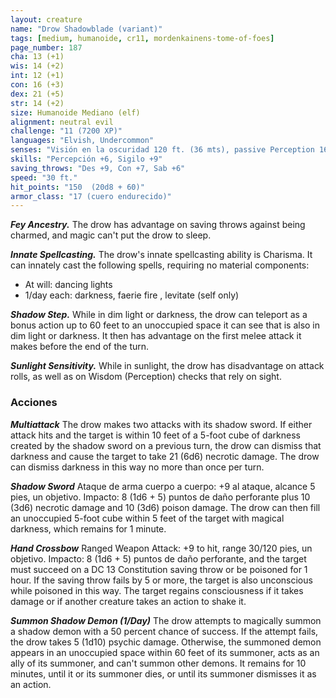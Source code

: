 ```yaml
---
layout: creature
name: "Drow Shadowblade (variant)"
tags: [medium, humanoide, cr11, mordenkainens-tome-of-foes]
page_number: 187
cha: 13 (+1)
wis: 14 (+2)
int: 12 (+1)
con: 16 (+3)
dex: 21 (+5)
str: 14 (+2)
size: Humanoide Mediano (elf)
alignment: neutral evil
challenge: "11 (7200 XP)"
languages: "Elvish, Undercommon"
senses: "Visión en la oscuridad 120 ft. (36 mts), passive Perception 16"
skills: "Percepción +6, Sigilo +9"
saving_throws: "Des +9, Con +7, Sab +6"
speed: "30 ft."
hit_points: "150  (20d8 + 60)"
armor_class: "17 (cuero endurecido)"
---
```


***Fey Ancestry.*** The drow has advantage on saving throws against being charmed, and magic can't put the drow to sleep.

***Innate Spellcasting.*** The drow's innate spellcasting ability is Charisma. It can innately cast the following spells, requiring no material components:
* At will: dancing lights
* 1/day each: darkness, faerie fire , levitate (self only)

***Shadow Step.*** While in dim light or darkness, the drow can teleport as a bonus action up to 60 feet to an unoccupied space it can see that is also in dim light or darkness. It then has advantage on the first melee attack it makes before the end of the turn.

***Sunlight Sensitivity.*** While in sunlight, the drow has disadvantage on attack rolls, as well as on Wisdom (Perception) checks that rely on sight.

### Acciones

***Multiattack*** The drow makes two attacks with its shadow sword. If either attack hits and the target is within 10 feet of a 5-foot cube of darkness created by the shadow sword on a previous turn, the drow can dismiss that darkness and cause the target to take 21 (6d6) necrotic damage. The drow can dismiss darkness in this way no more than once per turn.

***Shadow Sword*** Ataque de arma cuerpo a cuerpo: +9 al ataque, alcance 5 pies, un objetivo. Impacto: 8 (1d6 + 5) puntos de daño perforante plus 10 (3d6) necrotic damage and 10 (3d6) poison damage. The drow can then fill an unoccupied 5-foot cube within 5 feet of the target with magical darkness, which remains for 1 minute.

***Hand Crossbow*** Ranged Weapon Attack: +9 to hit, range 30/120 pies, un objetivo. Impacto: 8 (1d6 + 5) puntos de daño perforante, and the target must succeed on a DC 13 Constitution saving throw or be poisoned for 1 hour. If the saving throw fails by 5 or more, the target is also unconscious while poisoned in this way. The target regains consciousness if it takes damage or if another creature takes an action to shake it.

***Summon Shadow Demon (1/Day)*** The drow attempts to magically summon a shadow demon with a 50 percent chance of success. If the attempt fails, the drow takes 5 (1d10) psychic damage. Otherwise, the summoned demon appears in an unoccupied space within 60 feet of its summoner, acts as an ally of its summoner, and can't summon other demons. It remains for 10 minutes, until it or its summoner dies, or until its summoner dismisses it as an action.